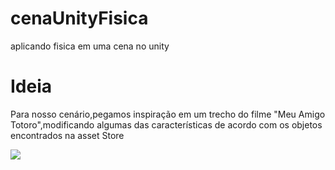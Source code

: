 # cenaUnityFisica
aplicando fisica em uma cena no unity
<h1>Ideia</h1>
<p>Para nosso cenário,pegamos inspiração em um trecho do filme "Meu Amigo Totoro",modificando algumas das características de acordo com os objetos encontrados na asset Store</p>

<img src="JustaSab/cenaUnityFisica/imgs/totorinho">